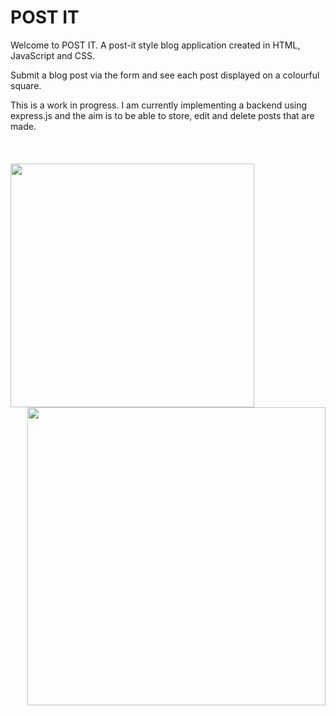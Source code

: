# POST IT

Welcome to POST IT. A post-it style blog application created in HTML, JavaScript and CSS.

Submit a blog post via the form and see each post displayed on a colourful square.

This is a work in progress. I am currently implementing a backend using express.js and the aim is to be able to store, edit and delete posts that are made.
<br><br>
<br><br>
<img align="left" width="390"  src="https://github.com/alicefirminger/postit/assets/106371000/ecf02c2f-cc63-4cde-85bb-3bac18421381">
<img align="right" width="477"  src="https://github.com/alicefirminger/postit/assets/106371000/810eba2e-1ee4-48e3-baff-2bf8e8b2bb34">

